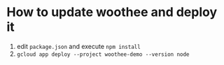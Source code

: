 # How to update woothee and deploy it

1. edit `package.json` and execute `npm install`
1. `gcloud app deploy --project woothee-demo --version node`
